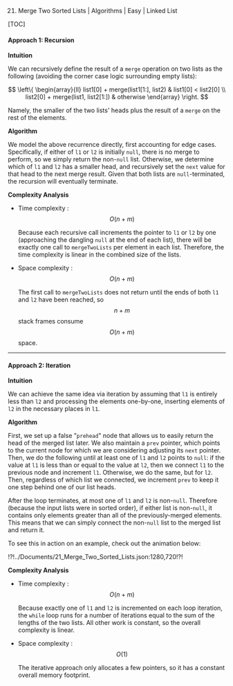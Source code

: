 21. Merge Two Sorted Lists | Algorithms | Easy | Linked List

[TOC]

#### Approach 1: Recursion

**Intuition**

We can recursively define the result of a `merge` operation on two lists as
the following (avoiding the corner case logic surrounding empty lists):

$$
\left\{
\begin{array}{ll}
      list1[0] + merge(list1[1:], list2) & list1[0] < list2[0] \\
      list2[0] + merge(list1, list2[1:]) & otherwise
\end{array}
\right.
$$

Namely, the smaller of the two lists' heads plus the result of a `merge` on
the rest of the elements.

**Algorithm**

We model the above recurrence directly, first accounting for edge cases.
Specifically, if either of `l1` or `l2` is initially `null`, there is no
merge to perform, so we simply return the non-`null` list. Otherwise, we
determine which of `l1` and `l2` has a smaller head, and recursively set the
`next` value for that head to the next merge result. Given that both lists
are `null`-terminated, the recursion will eventually terminate.



**Complexity Analysis**

* Time complexity : $$O(n + m)$$

    Because each recursive call increments the pointer to `l1` or `l2` by one (approaching the dangling `null` at the end of each list), there will be exactly one call to `mergeTwoLists` per element in each list. Therefore, the time complexity is linear in the combined size of the lists.

* Space complexity : $$O(n + m)$$

    The first call to `mergeTwoLists` does not return until the ends of both `l1` and `l2` have been reached, so $$n + m$$ stack frames consume $$O(n + m)$$ space.



---

#### Approach 2: Iteration

**Intuition**

We can achieve the same idea via iteration by assuming that `l1` is entirely
less than `l2` and processing the elements one-by-one, inserting elements of
`l2` in the necessary places in `l1`.

**Algorithm**

First, we set up a false "`prehead`" node that allows us to easily return the
head of the merged list later. We also maintain a `prev` pointer, which
points to the current node for which we are considering adjusting its `next`
pointer. Then, we do the following until at least one of `l1` and `l2` points
to `null`: if the value at `l1` is less than or equal to the value at `l2`,
then we connect `l1` to the previous node and increment `l1`. Otherwise, we
do the same, but for `l2`. Then, regardless of which list we connected, we
increment `prev` to keep it one step behind one of our list heads.

After the loop terminates, at most one of `l1` and `l2` is non-`null`.
Therefore (because the input lists were in sorted order), if either list is
non-`null`, it contains only elements greater than all of the
previously-merged elements. This means that we can simply connect the
non-`null` list to the merged list and return it.

To see this in action on an example, check out the animation below:

!?!../Documents/21_Merge_Two_Sorted_Lists.json:1280,720!?!



**Complexity Analysis**

* Time complexity : $$O(n + m)$$

    Because exactly one of `l1` and `l2` is incremented on each loop
    iteration, the `while` loop runs for a number of iterations equal to the
    sum of the lengths of the two lists. All other work is constant, so the
    overall complexity is linear.

* Space complexity : $$O(1)$$

    The iterative approach only allocates a few pointers, so it has a
    constant overall memory footprint.
